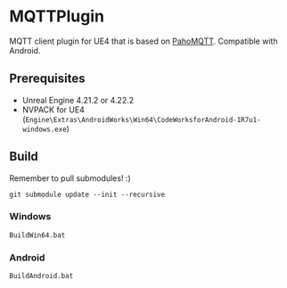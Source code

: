 # MQTTPlugin

MQTT client plugin for UE4 that is based on [PahoMQTT](https://github.com/eclipse/paho.mqtt.c). Compatible with Android.

## Prerequisites

- Unreal Engine 4.21.2 or 4.22.2
- NVPACK for UE4 (`Engine\Extras\AndroidWorks\Win64\CodeWorksforAndroid-1R7u1-windows.exe`)

## Build

Remember to pull submodules! :)

```
git submodule update --init --recursive
```

### Windows

```
BuildWin64.bat
```

### Android

```
BuildAndroid.bat
```
